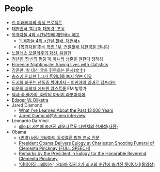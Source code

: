 People
======
* [한 미래학자의 영생 프로젝트](http://www.huffingtonpost.kr/nopil-kwak/story_b_7113378.html)
* [대한민국 '피규어 대통령' 조웅](http://www.huffingtonpost.kr/kyoonho-park/story_b_7083416.html)
* [목격자들 4회 <건달할배 채현국> 예고](http://newstapa.org/24981)
  * [목격자들 4회 <건달 할배, 채현국>](http://newstapa.org/25018)
  * [[목격자들]추석 특집 1부, 건달할배 채현국을 만나다](http://newstapa.org/29097)
* [노블레스 오블리주의 화신, 유일한](http://ppss.kr/archives/37751)
* [청년은 ‘당신의 평등’이 아니라 생존을 원한다](http://slownews.kr/40764) 장하성
* [Florence Nightingale: Saving lives with statistics](http://www.bbc.co.uk/timelines/z92hsbk?intc_type=promo&intc_location=news&intc_campaign=florence&intc_linkname=iwonder_factual_guide)
* [강준만, 칼 대신 글을 휘두르는 문사(文士)](http://ppss.kr/archives/55377)
* [촘스키 인터뷰 | 그가 트위터를 보지 않는 이유](http://www.huffingtonpost.kr/seungyoon-lee-kr/story_b_7288526.html)
* [도시를 바꾸는 난독증 할아버지 – 이케아의 잉바르 캄프라드](http://ppss.kr/archives/37749)
* [비운의 과학자 에드윈 암스트롱](http://ppss.kr/archives/37698) FM 발명가
* [역사 속 쿨가이, 화학의 아버지 라부아지에](http://ppss.kr/archives/56009)
* [Edsger W. Dijkstra](https://www.cs.utexas.edu/~EWD/)
* Jared Diamond
  * [What I’ve Learned About the Past 13,000 Years](http://nautil.us/issue/4/the-unlikely/what-ive-learned-about-the-past-13000-years)
  * [Jared Diamond@Vimeo interview](https://vimeo.com/72741207)
* Leonardo Da Vinci
  * [레스터 사본에 숨져진 레오나르도 다빈치의 천재성(사진)](http://www.huffingtonpost.kr/2015/07/01/story_n_7702778.html)
* Obama
  * [(번역) 버락 오바마의 동성결혼 합헌 연설 전문](http://ppss.kr/archives/50234)
  * [President Obama Delivers Eulogy at Charleston Shooting Funeral of Clementa Pinckney [FULL SPEECH]](https://www.youtube.com/watch?v=RK7tYOVd0Hs)
  * [Remarks by the President in Eulogy for the Honorable Reverend Clementa Pinckney](https://www.whitehouse.gov/the-press-office/2015/06/26/remarks-president-eulogy-honorable-reverend-clementa-pinckney)
  * ['어메이징 그레이스', 오바마 집권 2기 최고의 순간에 숨겨진 뒷이야기(동영상)](http://www.huffingtonpost.kr/2015/07/08/story_n_7749822.html)